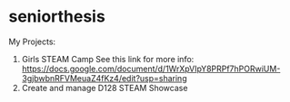 # seniorthesis

My Projects: 

1. Girls STEAM Camp
   See this link for more info: https://docs.google.com/document/d/1WrXpVIpY8PRPf7hPORwiUM-3gjbwbnRFVMeuaZ4fKz4/edit?usp=sharing 
3. Create and manage D128 STEAM Showcase
